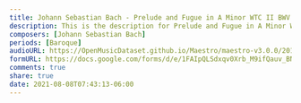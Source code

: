 ```yaml
---
title: Johann Sebastian Bach - Prelude and Fugue in A Minor WTC II BWV 847 (1)
description: This is the description for Prelude and Fugue in A Minor WTC II BWV 847 by Johann Sebastian Bach
composers: [Johann Sebastian Bach]
periods: [Baroque]
audioURL: https://OpenMusicDataset.github.io/Maestro/maestro-v3.0.0/2013/ORIG-MIDI_03_7_6_13_Group__MID--AUDIO_09_R1_2013_wav--1.midi
formURL: https://docs.google.com/forms/d/e/1FAIpQLSdxqv0Xrb_M9ifQauv_BNm3r6m7517iWVmKoPHTjA2HiUAYoQ/viewform
comments: true
share: true
date: 2021-08-08T07:43:13-06:00
---
```

